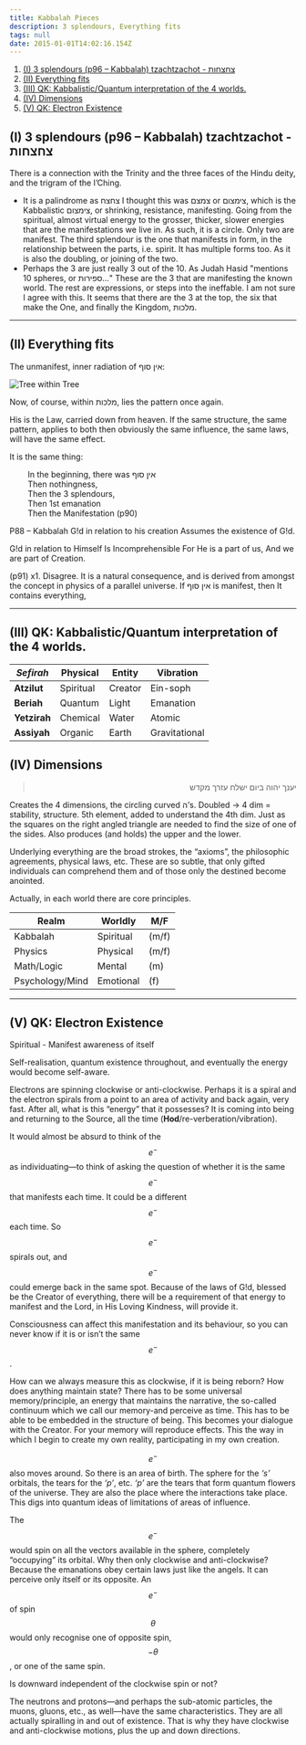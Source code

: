 ```yaml
---
title: Kabbalah Pieces
description: 3 splendours, Everything fits
tags: null
date: 2015-01-01T14:02:16.154Z
---
```


1. [(I) 3 splendours (p96 – Kabbalah) tzachtzachot - צחצחות](#i-3-splendours-p96--kabbalah-tzachtzachot---צחצחות)
2. [(II) Everything fits](#ii-everything-fits)
3. [(III) QK: Kabbalistic/Quantum interpretation of the 4 worlds.](#iii-qk-kabbalisticquantum-interpretation-of-the-4-worlds)
4. [(IV) Dimensions](#iv-dimensions)
5. [(V) QK: Electron Existence](#v-qk-electron-existence)

## (I) 3 splendours (p96 – Kabbalah) tzachtzachot - צחצחות

There is a connection with the Trinity and the three faces of the Hindu deity, and the trigram of the I’Ching.

- It is a palindrome as צחצח I thought this was צמצם or צימצום, which is the Kabbalistic צימצום, or shrinking, resistance, manifesting. Going from the spiritual, almost virtual energy to the grosser, thicker, slower energies that are the manifestations we live in. As such, it is a circle. Only two are manifest. The third splendour is the one that manifests in form, in the relationship between the parts, i.e. spirit. It has multiple forms too. As it is also the doubling, or joining of the two.
- Perhaps the 3 are just really 3 out of the 10. As Judah Hasid "mentions 10 spheres, or ספירות…" These are the 3 that are manifesting the known world. The rest are expressions, or steps into the ineffable. I am not sure I agree with this. It seems that there are the 3 at the top, the six that make the One, and finally the Kingdom, מלכות.

---

## (II) Everything fits

The unmanifest, inner radiation of אין סוף:

![Tree within Tree](/posts/img/qkab/tree_in_tree.png)

Now, of course, within מלכות, lies the pattern once again.

His is the Law, carried down from heaven. If the same structure, the same pattern, applies to both then obviously the same influence, the same laws, will have the same effect.

It is the same thing:

<div style="margin-left: 2rem">
  In the beginning, there was אין סוף<br />
  Then nothingness,<br />
  Then the 3 splendours,<br />
  Then 1st emanation<br />
  Then the Manifestation (p90)
</div>

P88 – Kabbalah
G!d in relation to his creation
Assumes the existence of G!d.

G!d in relation to Himself
Is Incomprehensible
For He is a part of us,
And we are part of Creation.

(p91)
x1. Disagree. It is a natural consequence, and is derived from amongst the concept in physics of a parallel universe.
If אין סוף is manifest, then It contains everything,

---

## (III) QK: Kabbalistic/Quantum interpretation of the 4 worlds.

| _Sefirah_    | Physical  | Entity  | Vibration     |
| ------------ | --------- | ------- | ------------- |
| **Atzilut**  | Spiritual | Creator | Ein-soph      |
| **Beriah**   | Quantum   | Light   | Emanation     |
| **Yetzirah** | Chemical  | Water   | Atomic        |
| **Assiyah**  | Organic   | Earth   | Gravitational |

## (IV) Dimensions

<blockquote dir="rtl">
יענך יהוה ביום ישלח עזרך מקדש
</blockquote>

Creates the 4 dimensions, the circling curved ה’s.
Doubled -> 4 dim = stability, structure.
5th element, added to understand the 4th dim. Just as the squares on the right angled triangle are needed to find the size of one of the sides. Also produces (and holds) the upper and the lower.

Underlying everything are the broad strokes, the “axioms”, the philosophic agreements, physical laws, etc. These are so subtle, that only gifted individuals can comprehend them and of those only the destined become anointed.

Actually, in each world there are core principles.

| Realm           | Worldly   | M/F   |
| --------------- | --------- | ----- |
| Kabbalah        | Spiritual | (m/f) |
| Physics         | Physical  | (m/f) |
| Math/Logic      | Mental    | (m)   |
| Psychology/Mind | Emotional | (f)   |

---

## (V) QK: Electron Existence

Spiritual - Manifest awareness of itself

Self-realisation, quantum existence throughout, and eventually the energy would become self-aware.

Electrons are spinning clockwise or anti-clockwise. Perhaps it is a spiral and the electron spirals from a point to an area of activity and back again, very fast. After all, what is this “energy” that it possesses? It is coming into being and returning to the Source, all the time (**Hod**/re-verberation/vibration).

It would almost be absurd to think of the $$e^-$$ as individuating—to think of asking the question of whether it is the same $$e^-$$ that manifests each time. It could be a different $$e^-$$ each time. So $$e^-$$ spirals out, and $$e^-$$ could emerge back in the same spot. Because of the laws of G!d, blessed be the Creator of everything, there will be a requirement of that energy to manifest and the Lord, in His Loving Kindness, will provide it.

Consciousness can affect this manifestation and its behaviour, so you can never know if it is or isn’t the same $$e^-$$.

How can we always measure this as clockwise, if it is being reborn? How does anything maintain state? There has to be some universal memory/principle, an energy that maintains the narrative, the so-called continuum which we call our memory-and perceive as time. This has to be able to be embedded in the structure of being. This becomes your dialogue with the Creator. For your memory will reproduce effects. This the way in which I begin to create my own reality, participating in my own creation.

$$e^-$$ also moves around. So there is an area of birth. The sphere for the _‘s’_ orbitals, the tears for the _‘p’_, etc. _‘p’_ are the tears that form quantum flowers of the universe. They are also the place where the interactions take place. This digs into quantum ideas of limitations of areas of influence.

The $$e^-$$ would spin on all the vectors available in the sphere, completely “occupying” its orbital. Why then only clockwise and anti-clockwise? Because the emanations obey certain laws just like the angels. It can perceive only itself or its opposite. An $$e^-$$ of spin $$\theta$$ would only recognise one of opposite spin,$$-{\theta}$$, or one of the same spin.

Is downward independent of the clockwise spin or not?

The neutrons and protons—and perhaps the sub-atomic particles, the muons, gluons, etc., as well—have the same characteristics. They are all actually spiralling in and out of existence. That is why they have clockwise and anti-clockwise motions, plus the up and down directions.
